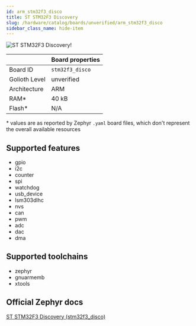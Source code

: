 ```yaml
---
id: arm_stm32f3_disco
title: ST STM32F3 Discovery
slug: /hardware/catalog/boards/unverified/arm_stm32f3_disco
sidebar_class_name: hide-item
---
```


[//]: # (This is an auto-generated file, do not edit! Changes to it will be lost upon re-generation)

![ST STM32F3 Discovery!](/img/boards/arm/stm32f3_disco.jpg "ST STM32F3 Discovery")

|                | Board properties     |
| -------------  | -------------------- |
| Board ID       | `stm32f3_disco` |
| Golioth Level  | unverified       |
| Architecture   | ARM |
| RAM*           | 40 kB |
| Flash*         | N/A |

\* values are as reported by Zephyr `.yaml` board files, which don't represent the overall available resources



## Supported features

* gpio
* i2c
* counter
* spi
* watchdog
* usb_device
* lsm303dlhc
* nvs
* can
* pwm
* adc
* dac
* dma

## Supported toolchains

* zephyr
* gnuarmemb
* xtools

## Official Zephyr docs

[ST STM32F3 Discovery (stm32f3_disco)](https://docs.zephyrproject.org/latest/boards/arm/stm32f3_disco/doc/index.html)
